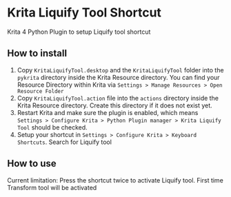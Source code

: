 # Krita Liquify Tool Shortcut

Krita 4 Python Plugin to setup Liquify tool shortcut

## How to install

1. Copy ``KritaLiquifyTool.desktop`` and the ``KritaLiquifyTool`` folder into the ``pykrita`` directory inside the Krita Resource directory. You can find your Resource Directory within Krita via ``Settings > Manage Resources > Open Resource Folder``
2. Copy ``KritaLiquifyTool.action`` file into the ``actions`` directory inside the Krita Resource directory. Create this directory if it does not exist yet.
3. Restart Krita and make sure the plugin is enabled, which means ``Settings > Configure Krita > Python Plugin manager > Krita Liquify Tool`` should be checked.
4. Setup your shortcut in ``Settings > Configure Krita > Keyboard Shortcuts``. Search for Liquify tool

## How to use

Current limitation: Press the shortcut twice to activate Liquify tool. First time Transform tool will be activated